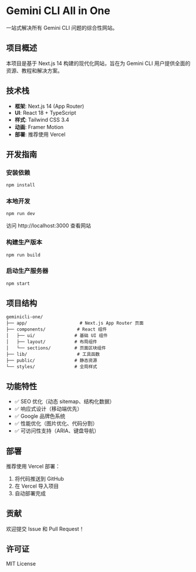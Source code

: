 # Gemini CLI All in One

一站式解决所有 Gemini CLI 问题的综合性网站。

## 项目概述

本项目是基于 Next.js 14 构建的现代化网站，旨在为 Gemini CLI 用户提供全面的资源、教程和解决方案。

## 技术栈

- **框架**: Next.js 14 (App Router)
- **UI**: React 18 + TypeScript
- **样式**: Tailwind CSS 3.4
- **动画**: Framer Motion
- **部署**: 推荐使用 Vercel

## 开发指南

### 安装依赖

```bash
npm install
```

### 本地开发

```bash
npm run dev
```

访问 http://localhost:3000 查看网站

### 构建生产版本

```bash
npm run build
```

### 启动生产服务器

```bash
npm start
```

## 项目结构

```
geminicli-one/
├── app/                    # Next.js App Router 页面
├── components/            # React 组件
│   ├── ui/               # 基础 UI 组件
│   ├── layout/           # 布局组件
│   └── sections/         # 页面区块组件
├── lib/                   # 工具函数
├── public/               # 静态资源
└── styles/               # 全局样式
```

## 功能特性

- ✅ SEO 优化（动态 sitemap、结构化数据）
- ✅ 响应式设计（移动端优先）
- ✅ Google 品牌色系统
- ✅ 性能优化（图片优化、代码分割）
- ✅ 可访问性支持（ARIA、键盘导航）

## 部署

推荐使用 Vercel 部署：

1. 将代码推送到 GitHub
2. 在 Vercel 导入项目
3. 自动部署完成

## 贡献

欢迎提交 Issue 和 Pull Request！

## 许可证

MIT License